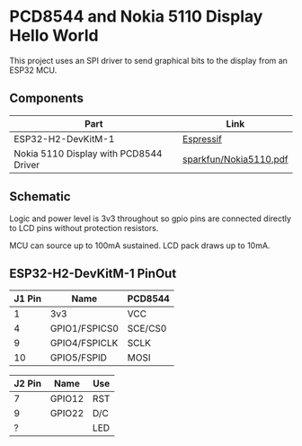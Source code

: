 # PCD8544 and Nokia 5110 Display Hello World

This project uses an SPI driver to send graphical bits to the display from an ESP32 MCU.

## Components

|Part|Link|
|----|----|
|ESP32-H2-DevKitM-1|[Espressif](https://docs.espressif.com/projects/esp-dev-kits/en/latest/esp32h2/esp32-h2-devkitm-1/user_guide.html)|
|Nokia 5110 Display with PCD8544 Driver|[sparkfun/Nokia5110.pdf](https://www.sparkfun.com/datasheets/LCD/Monochrome/Nokia5110.pdf)|

## Schematic

Logic and power level is 3v3 throughout so gpio pins are connected directly to LCD pins without protection resistors.

MCU can source up to 100mA sustained. LCD pack draws up to 10mA.

## ESP32-H2-DevKitM-1 PinOut

|J1 Pin|Name           |PCD8544|
|------|---------------|-------|
|1     |3v3            |VCC    |
|4     |GPIO1/FSPICS0  |SCE/CS0|
|9     |GPIO4/FSPICLK  |SCLK   |
|10    |GPIO5/FSPID    |MOSI   |

|J2 Pin|Name           |Use    |
|------|---------------|-------|
|7     |GPIO12         |RST    |
|9     |GPIO22         |D/C    |
|?     |               |LED    |

